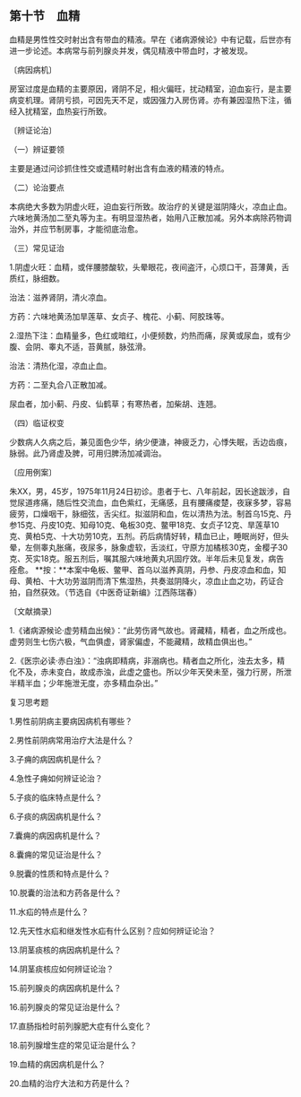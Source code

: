 ## 第十节　血精

血精是男性性交时射出含有带血的精液。早在《诸病源候论》中有记载，后世亦有进一步论述。本病常与前列腺炎并发，偶见精液中带血时，才被发现。

〔病因病机〕

房室过度是血精的主要原因，肾阴不足，相火偏旺，扰动精室，迫血妄行，是主要病变机理。肾阴亏损，可因先天不足，或因强力入房伤肾。亦有兼因湿热下注，循经入扰精室，血热妄行所致。

〔辨证论治〕

（一）辨证要领

主要是通过问诊抓住性交或遗精时射出含有血液的精液的特点。

（二）论治要点

本病绝大多数为阴虚火旺，迫血妄行所致。故治疗的关键是滋阴降火，凉血止血。六味地黄汤加二至丸等为主。有明显湿热者，始用八正散加减。另外本病除药物调治外，并应节制房事，才能彻底治愈。

（三）常见证治

1.阴虚火旺：血精，或伴腰膝酸软，头晕眼花，夜间盗汗，心烦口干，苔薄黄，舌质红，脉细数。

治法：滋养肾阴，清火凉血。

方药：六味地黄汤加旱莲草、女贞子、槐花、小蓟、阿胶珠等。

2.湿热下注：血精量多，色红或暗红，小便频数，灼热而痛，尿黄或尿血，或有少腹、会阴、睾丸不适，苔黄腻，脉弦滑。

治法：清热化湿，凉血止血。

方药：二至丸合八正散加减。

尿血者，加小蓟、丹皮、仙鹤草；有寒热者，加柴胡、连翘。

（四）临证权变

少数病人久病之后，兼见面色少华，纳少便溏，神疲乏力，心悸失眠，舌边齿痕，脉弱。此乃肾虚及脾，可用归脾汤加减调治。

〔应用例案〕

朱XX，男，45岁，1975年11月24日初诊。患者于七、八年前起，因长途跋涉，自觉尿道疼痛，随后性交流血，血色紫红，无痛感，且有腰痛痠楚，夜寐多梦，容易疲劳，口燥咽干，脉细弦，舌尖红。拟滋阴和血，佐以清热为法。制首乌15克、丹参15克、丹皮10克、知母10克、龟板30克、鳖甲18克、女贞子12克、旱莲草10克、黄柏5克、十大功劳10克，五剂。药后病情好转，精血已止，睡眠尚好，但头晕，左侧睾丸胀痛，夜尿多，脉象虚软，舌淡红，守原方加橘核30克，金樱子30克、芡实18克。服五剂后，嘱其服六味地黄丸巩固疗效。半年后未见复发，病告痊愈。
**按：**本案中龟板、鳖甲、首乌以滋养真阴，丹参、丹皮凉血和血，知母、黄柏、十大功劳滋阴而清下焦湿热，共奏滋阴降火，凉血止血之功，药证合拍，自然获效。（节选自《中医奇证新编》江西陈瑞春）

〔文献摘录〕

1.《诸病源候论·虚劳精血出候》：“此劳伤肾气故也。肾藏精，精者，血之所成也。虚劳则生七伤六极，气血俱虚，肾家偏虚，不能藏精，故精血俱出也。”

2.《医宗必读·赤白浊》：“浊病即精病，非溺病也。精者血之所化，浊去太多，精化不及，赤未变白，故成赤浊，此虚之盛也。所以少年天癸未至，强力行房，所泄半精半血；少年施泄无度，亦多精血杂出。”

复习思考题

1.男性前阴病主要病因病机有哪些？

2.男性前阴病常用治疗大法是什么？

3.子痈的病因病机是什么？

4.急性子痈如何辨证论治？

5.子痰的临床特点是什么？

6.子痰的病因病机是什么？

7.囊痈的病因病机是什么？

8.囊痈的常见证治是什么？

9.脱囊的性质和特点是什么？

10.脱囊的治法和方药各是什么？

11.水疝的特点是什么？

12.先天性水疝和继发性水疝有什么区别？应如何辨证论治？

13.阴茎痰核的病因病机是什么？

14.阴茎痰核应如何辨证论治？

15.前列腺炎的病因病机是什么？

16.前列腺炎的常见证治是什么？

17.直肠指检时前列腺肥大症有什么变化？

18.前列腺增生症的常见证治是什么？

19.血精的病因病机是什么？

20.血精的治疗大法和方药是什么？